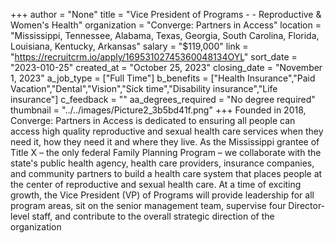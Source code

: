 +++
author = "None"
title = "Vice President of Programs - - Reproductive & Women's Health"
organization = "Converge: Partners in Access"
location = "Mississippi, Tennessee, Alabama, Texas, Georgia, South Carolina, Florida, Louisiana, Kentucky, Arkansas"
salary = "$119,000"
link = "https://recruitcrm.io/apply/16953102745360048134OYL"
sort_date = "2023-010-25"
created_at = "October 25, 2023"
closing_date = "November 1, 2023"
a_job_type = ["Full Time"]
b_benefits = ["Health Insurance","Paid Vacation","Dental","Vision","Sick time","Disability insurance","Life insurance"]
c_feedback = ""
aa_degrees_required = "No degree required"
thumbnail = "../../images/Picture2_3b5bd41f.png"
+++
Founded in 2018, Converge: Partners in Access is dedicated to ensuring all people can access high quality reproductive and sexual health care services when they need it, how they need it and where they live. As the Mississippi grantee of Title X – the only federal Family Planning Program – we collaborate with the state's public health agency, health care providers, insurance companies, and community partners to build a health care system that places people at the center of reproductive and sexual health care. At a time of exciting growth, the Vice President (VP) of Programs will provide leadership for all program areas, sit on the senior management team, supervise four Director-level staff, and contribute to the overall strategic direction of the organization